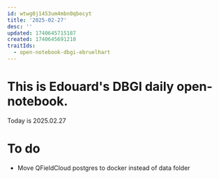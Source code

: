 ```yaml
---
id: wtwg0j1453um4mbn0qbecyt
title: '2025-02-27'
desc: ''
updated: 1740645715187
created: 1740645691210
traitIds:
  - open-notebook-dbgi-ebruelhart
---
```

# This is Edouard's DBGI daily open-notebook.

Today is 2025.02.27

# To do
- Move QFieldCloud postgres to docker instead of data folder

